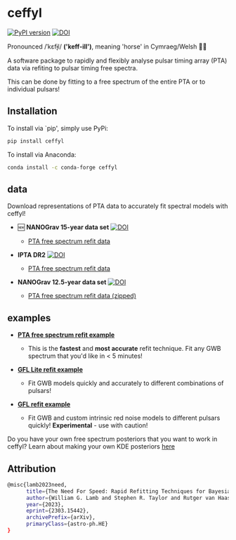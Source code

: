 # ceffyl
[![PyPI version](https://badge.fury.io/py/ceffyl.svg)](https://badge.fury.io/py/ceffyl)
[![DOI](https://zenodo.org/badge/474781623.svg)](https://zenodo.org/badge/latestdoi/474781623)

Pronounced /ˈkɛfɨ̞l/ **('keff-ill')**, meaning 'horse' in Cymraeg/Welsh 🏴󠁧󠁢󠁷󠁬󠁳󠁿🐎 

A software package to rapidly and flexibly analyse pulsar timing array (PTA) data via refiting to pulsar timing free spectra.

This can be done by fitting to a free spectrum of the entire PTA or to individual pulsars!

## Installation

To install via `pip', simply use PyPi:
```bash
pip install ceffyl
```

To install via Anaconda:
```bash
conda install -c conda-forge ceffyl
```

## data
Download representations of PTA data to accurately fit spectral models with ceffyl!

- 🆕 **NANOGrav 15-year data set** [![DOI](https://zenodo.org/badge/DOI/10.5281/zenodo.8060824.svg)](https://doi.org/10.5281/zenodo.8060824)
    - [PTA free spectrum refit data](https://zenodo.org/record/8060824)

- **IPTA DR2** [![DOI](https://zenodo.org/badge/DOI/10.5281/zenodo.5787557.svg)](https://doi.org/10.5281/zenodo.5787557)
    - [PTA free spectrum refit data](https://github.com/astrolamb/ceffyl/tree/main/data/IPTA_DR2)

- **NANOGrav 12.5-year data set** [![DOI](https://zenodo.org/badge/DOI/10.5281/zenodo.4312297.svg)](https://doi.org/10.5281/zenodo.4312297)
    - [PTA free spectrum refit data (zipped)](https://nanograv.org/science/data/nanograv-125y-kde-representation-ceffyl)

## examples

- [**PTA free spectrum refit example**](https://github.com/astrolamb/ceffyl/blob/main/examples/PTA_freespec_ex1.ipynb)
    - This is the **fastest** and **most accurate** refit technique. Fit any GWB spectrum that you'd like in < 5 minutes!
    
- [**GFL Lite refit example**](https://github.com/astrolamb/ceffyl/blob/main/examples/gfl_lite_ex2.ipynb)
    - Fit GWB models quickly and accurately to different combinations of pulsars!
    
- [**GFL refit example**](https://github.com/astrolamb/ceffyl/blob/main/examples/gfl_ex3.ipynb)
    - Fit GWB and custom intrinsic red noise models to different pulsars quickly! **Experimental** - use with caution!

Do you have your own free spectrum posteriors that you want to work in ceffyl? Learn about making your own KDE posteriors [here](https://github.com/astrolamb/ceffyl/tree/main/examples)

## Attribution

```bash
@misc{lamb2023need,
      title={The Need For Speed: Rapid Refitting Techniques for Bayesian Spectral Characterization of the Gravitational Wave Background Using PTAs}, 
      author={William G. Lamb and Stephen R. Taylor and Rutger van Haasteren},
      year={2023},
      eprint={2303.15442},
      archivePrefix={arXiv},
      primaryClass={astro-ph.HE}
}
```
